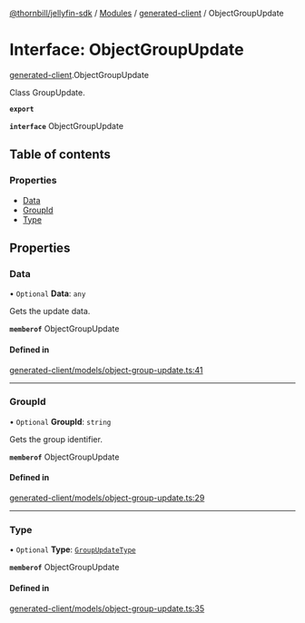 [@thornbill/jellyfin-sdk](../README.md) / [Modules](../modules.md) / [generated-client](../modules/generated_client.md) / ObjectGroupUpdate

# Interface: ObjectGroupUpdate

[generated-client](../modules/generated_client.md).ObjectGroupUpdate

Class GroupUpdate.

**`export`**

**`interface`** ObjectGroupUpdate

## Table of contents

### Properties

- [Data](generated_client.ObjectGroupUpdate.md#data)
- [GroupId](generated_client.ObjectGroupUpdate.md#groupid)
- [Type](generated_client.ObjectGroupUpdate.md#type)

## Properties

### Data

• `Optional` **Data**: `any`

Gets the update data.

**`memberof`** ObjectGroupUpdate

#### Defined in

[generated-client/models/object-group-update.ts:41](https://github.com/thornbill/jellyfin-sdk-typescript/blob/029620a/src/generated-client/models/object-group-update.ts#L41)

___

### GroupId

• `Optional` **GroupId**: `string`

Gets the group identifier.

**`memberof`** ObjectGroupUpdate

#### Defined in

[generated-client/models/object-group-update.ts:29](https://github.com/thornbill/jellyfin-sdk-typescript/blob/029620a/src/generated-client/models/object-group-update.ts#L29)

___

### Type

• `Optional` **Type**: [`GroupUpdateType`](../enums/generated_client.GroupUpdateType.md)

**`memberof`** ObjectGroupUpdate

#### Defined in

[generated-client/models/object-group-update.ts:35](https://github.com/thornbill/jellyfin-sdk-typescript/blob/029620a/src/generated-client/models/object-group-update.ts#L35)
